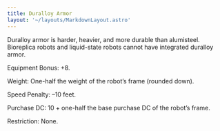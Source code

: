 ```yaml
---
title: Duralloy Armor
layout: '~/layouts/MarkdownLayout.astro'
---
```

Duralloy armor is harder, heavier, and more durable than alumisteel.
Bioreplica robots and liquid-state robots cannot have integrated duralloy
armor.

Equipment Bonus: +8.

Weight: One-half the weight of the robot’s frame (rounded down).

Speed Penalty: –10 feet.

Purchase DC: 10 + one-half the base purchase DC of the robot’s frame.

Restriction: None.

